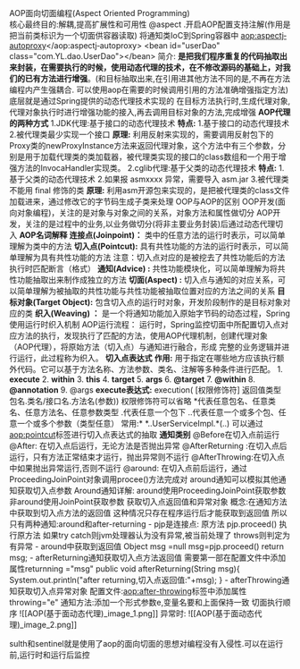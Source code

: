 AOP面向切面编程(Aspect Oriented Programming)  
核心最终目的:解耦,提高扩展性和可用性
@aspect .开启AOP配置支持注解(作用是把当前类标识为一个切面供容器读取)
	将通知类IoC到Spring容器中
	<aop:aspectj‐autoproxy></aop:aspectj‐autoproxy>
	\<bean id="userDao" class="com.YL.dao.UserDao">\</bean>
简介:
	**是把我们程序重复的代码抽取出来封装，在需要执行的时候，使用动态代理的技术，在不修改源码的基础上，对我们的已有方法进行增强**。(和目标抽取出来,在引用进其他方法不同的是,不再在方法编程内产生强耦合. 可以使用aop在需要的时候调用引用的方法准确增强指定方法)
	底层就是通过Spring提供的动态代理技术实现的
	在目标方法执行时,生成代理对象,代理对象执行时进行增强功能的接入,再去调用目标对象的方法,完成增强
**AOP代理的两种方式**
	1.JDK代理:基于接口的动态代理技术
		**特点:**
		1.基于接口的动态代理技术
		2.被代理类最少实现一个接口
		**原理:**
		利用反射来实现的，需要调用反射包下的Proxy类的newProxyInstance方法来返回代理对象，这个方法中有三个参数，分别是用于加载代理类的类加载器，被代理类实现的接口的class数组和一个用于增强方法的InvocaHandler实现类。
	2.cglib代理:基于父类的动态代理技术
		**特点:**
		1.基于父类的动态代理技术
		2.如果报 asmxxxx 异常，需要导入 asm.jar
		3.被代理类不能用 final 修饰的类
		**原理:**
		利用asm开源包来实现的，是把被代理类的class文件加载进来，通过修改它的字节码生成子类来处理
OOP与AOP的区别
	OOP开发(面向对象编程)，关注的是对象与对象之间的关系，对象方法和属性做切分
	AOP开发，关注的是过程中的业务,以业务做切分(将非主要业务封装)后通过动态代理切入
**AOP名词解释**
	**连接点(Joinpoint)：**
	类中的任意方法的运行时表示，可以简单理解为类中的方法
	**切入点(Pointcut):** 具有共性功能的方法的运行时表示，可以简单理解为具有共性功能的方法
	注意：切入点对应的是被挖去了共性功能后的方法执行时匹配断言（格式）
	**通知(Advice) :** 共性功能模块化，可以简单理解为将共性功能抽取出来制作成独立的方法
	**切面(Aspect) :** 切入点与通知的对应关系，可以简单理解为被抽取的共性功能与共性功能被抽取位置对应的方法之间的关系
	**目标对象(Target Object):** 包含切入点的运行时对象，开发阶段制作的是目标对象对应的类
	**织入(Weaving) ：** 是一个将通知功能加入原始字节码的动态过程，Spring使用运行时织入机制
AOP运行流程：
	运行时，Spring监控切面中所配置切入点对应方法的执行，发现执行了匹配的方法，使用AOP代理机制，创建代理对象（AOP代理），将原始方法（切入点）与通知进行融合，形成
	完整的业务逻辑并进行运行，此过程称为织入。
**切入点表达式**
	**作用:** 用于指定在哪些地方应该执行额外代码。它可以基于方法名称、方法参数、类名、注解等多种条件进行匹配。
	1.  **execute**
	2.  **within**
	3.  **this**
	4.  **target**
	5.  **args**
	6.  **@target**
	7.  **@within**
	8.  **@annotation**
	9.  @args
	**execute表达式:**
	execution( [权限修饰符] 返回值类型 包名.类名/接口名.方法名(参数))
	权限修饰符可以省略
	\*代表任意包名、任意类名、任意方法名、任意参数类型
	.代表任意一个包下
	..代表任意一个或多个包、任意一个或多个参数（类型任意）
	常用:* \*..UserServiceImpl.*(..)
	可以通过<aop:pointcut>标签进行切入点表达式的抽取
**通知类别**
	@Before在切入点前运行
	@After: 在切入点后运行，无论方法是否抛出异常
	@AfterReturning :在切入点后运行，只有方法正常结束才运行，抛出异常则不运行
	@AfterThrowing:在切入点中如果抛出异常运行,否则不运行
	@around: 在切入点前后运行，通过ProceedingJoinPoint对象调用procee()方法完成对
	around通知可以模拟其他通知获取切入点参数
Around通知详解:
	around使用ProceedingJoinPoint获取参数
	非around使用JoinPoint获取参数
	获取切入点返回值和异常对象
	概念:在通知方法中获取到切入点方法的返回值
	这种情况只存在程序运行后才能获取到返回值
	所以只有两种通知:around和after-returning
	-
	pjp是连接点: 原方法
	pjp.proceed() 执行原方法
	如果try catch则jvm处理器认为没有异常,被当前处理了
	throws则判定为有异常
	-
	around中获取到返回值
	Object msg =null
	msg=pjp.proceed()
	return msg;
	-
	afterReturning通知获取切入点方法返回值
	需要第一部在配置文件中添加属性returnning ="msg"
	public void afterReturning(String msg){
	System.out.println("after returning,切入点返回值:"+msg);
	}
	-
	afterThrowing通知获取切入点异常对象
	配置文件:<aop:after-throwing>标签中添加属性throwing="e"
	通知方法:添加一个形式参数e,变量名要和上面保持一致
切面执行顺序
	![[AOP(基于面动态代理)_image_1.png]]
	异常时:
	![[AOP(基于面动态代理)_image_2.png]]
	
sulth和sentinel就是使用了aop的面向切面的思想对编程没有入侵性.可以在运行前,运行时和运行后监控